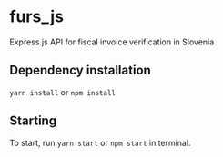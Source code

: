 # furs_js
Express.js API for fiscal invoice verification in Slovenia


## Dependency installation
`yarn install` or `npm install`

## Starting
To start, run `yarn start` or `npm start` in terminal.
